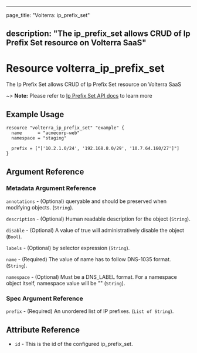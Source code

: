 ---

page_title: "Volterra: ip_prefix_set"

description: "The ip_prefix_set allows CRUD of Ip Prefix Set resource on Volterra SaaS"
---------------------------------------------------------------------------------------

Resource volterra_ip_prefix_set
===============================

The Ip Prefix Set allows CRUD of Ip Prefix Set resource on Volterra SaaS

~> **Note:** Please refer to [Ip Prefix Set API docs](https://docs.cloud.f5.com/docs/api/ip-prefix-set) to learn more

Example Usage
-------------

```hcl
resource "volterra_ip_prefix_set" "example" {
  name      = "acmecorp-web"
  namespace = "staging"

  prefix = ["['10.2.1.0/24', '192.168.8.0/29', '10.7.64.160/27']"]
}

```

Argument Reference
------------------

### Metadata Argument Reference

`annotations` - (Optional) queryable and should be preserved when modifying objects. (`String`).

`description` - (Optional) Human readable description for the object (`String`).

`disable` - (Optional) A value of true will administratively disable the object (`Bool`).

`labels` - (Optional) by selector expression (`String`).

`name` - (Required) The value of name has to follow DNS-1035 format. (`String`).

`namespace` - (Optional) Must be a DNS_LABEL format. For a namespace object itself, namespace value will be "" (`String`).

### Spec Argument Reference

`prefix` - (Required) An unordered list of IP prefixes. (`List of String`).

Attribute Reference
-------------------

-	`id` - This is the id of the configured ip_prefix_set.
